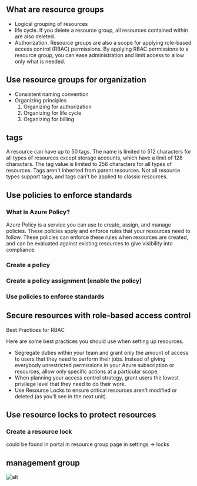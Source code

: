 ## What are resource groups
- Logical grouping of resources
- life cycle. If you delete a resource group, all resources contained within are also deleted.
- Authorization. Resource groups are also a scope for applying role-based access control (RBAC) permissions. By applying RBAC permissions to a resource group, you can ease administration and limit access to allow only what is needed.


## Use resource groups for organization
- Consistent naming convention
- Organizing principles
  1. Organizing for authorization
  2. Organizing for life cycle
  3. Organizing for billing

## tags
A resource can have up to 50 tags. The name is limited to 512 characters for all types of resources except storage accounts, which have a limit of 128 characters. The tag value is limited to 256 characters for all types of resources. Tags aren't inherited from parent resources. Not all resource types support tags, and tags can't be applied to classic resources.

## Use policies to enforce standards
### What is Azure Policy?
Azure Policy is a service you can use to create, assign, and manage policies. These policies apply and enforce rules that your resources need to follow. These policies can enforce these rules when resources are created, and can be evaluated against existing resources to give visibility into compliance.
### Create a policy
### Create a policy assignment (enable the policy)
### Use policies to enforce standards

## Secure resources with role-based access control
Best Practices for RBAC

Here are some best practices you should use when setting up resources.

- Segregate duties within your team and grant only the amount of access to users that they need to perform their jobs. Instead of giving everybody unrestricted permissions in your Azure subscription or resources, allow only specific actions at a particular scope.
- When planning your access control strategy, grant users the lowest privilege level that they need to do their work.
- Use Resource Locks to ensure critical resources aren't modified or deleted (as you'll see in the next unit).

## Use resource locks to protect resources
### Create a resource lock
could be found in portal in resource group page in settings -> locks

## management group
![alt](img/)